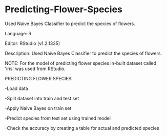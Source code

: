 # Predicting-Flower-Species
Used Naive Bayes Classifier to predict the species of flowers.

Language: R 

Editor: RStudio (v1.2.1335)

Description: Used Naive Bayes Classifier to predict the species of flowers.

NOTE:
For the model of predicting flower species in-built dataset called 'iris' was used from RStudio.

PREDICTING FLOWER SPECIES:

-Load data

-Split dataset into train and test set

-Apply Naive Bayes on train set

-Predict species from test set using trained model

-Check the accuracy by creating a table for actual and predicted species
